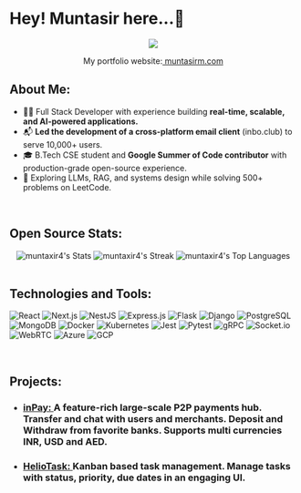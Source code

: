 <h1>Hey! <strong>Muntasir</strong> here...👋</h1>
<p align="center" ><img src="https://komarev.com/ghpvc/?username=muntaxir4&style=for-the-badge"></p>

<p align="center" >My portfolio website:<a href="https://www.muntasirm.com"> muntasirm.com </a> </p>

<h2>About Me: </h2>
<ul>
<li>👨‍💻 Full Stack Developer with experience building <strong>real-time, scalable, and AI-powered applications.</strong></li> 
<li>📬 <strong>Led the development of a cross-platform email client</strong> (inbo.club) to serve 10,000+ users.</li>
<li>🎓 B.Tech CSE student and <strong>Google Summer of Code contributor</strong> with production-grade open-source experience.</li>
<li>🧠 Exploring LLMs, RAG, and systems design while solving 500+ problems on LeetCode.</li>
</ul>
<br>
<h2>Open Source Stats: </h2>
<div align="center">
<img src="https://github-readme-stats.vercel.app/api?username=muntaxir4&theme=gotham&show_icons=true&hide_border=true&count_private=true" alt="muntaxir4's Stats" >
<img src="https://github-readme-streak-stats.herokuapp.com/?user=muntaxir4&theme=gotham&hide_border=true" alt="muntaxir4's Streak" >
<img src="https://github-readme-stats.vercel.app/api/top-langs/?username=muntaxir4&theme=gotham&show_icons=true&hide_border=true&layout=compact" alt="muntaxir4's Top Languages">
</div>
<br>

<h2> Technologies and Tools: </h2>
<p>
  <img src="https://img.shields.io/badge/React-20232A?style=for-the-badge&logo=react&logoColor=61DAFB" alt="React">
  <img src="https://img.shields.io/badge/Next.js-000000?style=for-the-badge&logo=nextdotjs&logoColor=white" alt="Next.js">
  <img src="https://img.shields.io/badge/NestJS-E0234E?style=for-the-badge&logo=nestjs&logoColor=white" alt="NestJS">
  <img src="https://img.shields.io/badge/Express.js-404D59?style=for-the-badge" alt="Express.js">
  <img src="https://img.shields.io/badge/Flask-000000?style=for-the-badge&logo=flask&logoColor=white" alt="Flask">
  <img src="https://img.shields.io/badge/Django-092E20?style=for-the-badge&logo=django&logoColor=white" alt="Django">
  <img src="https://img.shields.io/badge/PostgreSQL-316192?style=for-the-badge&logo=postgresql&logoColor=white" alt="PostgreSQL">
  <img src="https://img.shields.io/badge/MongoDB-4EA94B?style=for-the-badge&logo=mongodb&logoColor=white" alt="MongoDB">
  <img src="https://img.shields.io/badge/Docker-2496ED?style=for-the-badge&logo=docker&logoColor=white" alt="Docker">
  <img src="https://img.shields.io/badge/Kubernetes-326CE5?style=for-the-badge&logo=kubernetes&logoColor=white" alt="Kubernetes">
  <img src="https://img.shields.io/badge/Jest-C21325?style=for-the-badge&logo=jest&logoColor=white" alt="Jest">
  <img src="https://img.shields.io/badge/Pytest-0A9EDC?style=for-the-badge&logo=pytest&logoColor=white" alt="Pytest">
  <img src="https://img.shields.io/badge/gRPC-4285F4?style=for-the-badge&logo=google&logoColor=white" alt="gRPC">
  <img src="https://img.shields.io/badge/Socket.io-010101?style=for-the-badge&logo=socket.io&logoColor=white" alt="Socket.io">
  <img src="https://img.shields.io/badge/WebRTC-333333?style=for-the-badge&logo=webrtc&logoColor=white" alt="WebRTC">
  <img src="https://img.shields.io/badge/Microsoft_Azure-0078D4?style=for-the-badge&logo=microsoft-azure&logoColor=white" alt="Azure">
  <img src="https://img.shields.io/badge/Google_Cloud-4285F4?style=for-the-badge&logo=google-cloud&logoColor=white" alt="GCP">
</p>
<br>

<h2>Projects: </h2>
<ul>
<li><h3><a href="https://inapy.mallik.tech">inPay: </a> A feature-rich large-scale P2P payments hub. Transfer and chat with users and merchants. Deposit and Withdraw from favorite banks. Supports multi currencies INR, USD and AED.</h3></li>
<li><h3><a href="https://heliotask.mallik.tech">HelioTask: </a>Kanban based task management. Manage tasks with status, priority, due dates in an engaging UI. </h3></li>
</ul>
<br>

<!-- <h2>HacktoberFest 2023 badges: </h2>
<p><a href="https://holopin.io/@muntaxir4"><img src="https://holopin.me/muntaxir4" alt="An image of @muntaxir4's Holopin badges, which is a link to view their full Holopin profile"></a></p> -->

